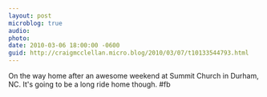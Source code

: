 ```yaml
---
layout: post
microblog: true
audio: 
photo: 
date: 2010-03-06 18:00:00 -0600
guid: http://craigmcclellan.micro.blog/2010/03/07/t10133544793.html
---
```

On the way home after an awesome weekend at Summit Church in Durham, NC. It's going to be a long ride home though. #fb
